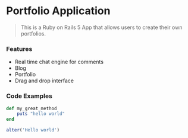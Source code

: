 # Portfolio Application

> This is a Ruby on Rails 5 App that allows users to create their own portfolios.

### Features

- Real time chat engine for comments
- Blog
- Portfolio
- Drag and drop interface

### Code Examples

```ruby
def my_great_method
	puts "hello world"
end
```

```javascript
alter('Hello world')
```